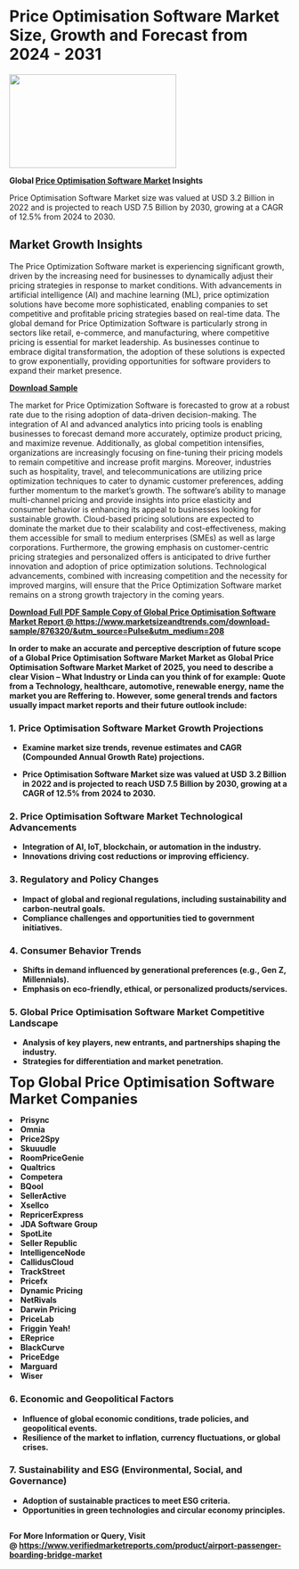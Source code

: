 <H1>Price Optimisation Software Market Size, Growth and Forecast from 2024 - 2031</H1><img class="aligncenter size-medium wp-image-584254" src="https://thirdeyenews.in/wp-content/uploads/2024/09/Global-Market-Research-300x168.jpeg" alt="" width="300" height="168" /><p><strong>Global&nbsp;<a href="https://www.marketsizeandtrends.com/download-sample/876320/&amp;utm_source=Pulse&amp;utm_medium=208">Price Optimisation Software Market</a> Insights</strong></p><p>Price Optimisation Software Market size was valued at USD 3.2 Billion in 2022 and is projected to reach USD 7.5 Billion by 2030, growing at a CAGR of 12.5% from 2024 to 2030.</p><p><h2>Market Growth Insights</h2> <p>The Price Optimization Software market is experiencing significant growth, driven by the increasing need for businesses to dynamically adjust their pricing strategies in response to market conditions. With advancements in artificial intelligence (AI) and machine learning (ML), price optimization solutions have become more sophisticated, enabling companies to set competitive and profitable pricing strategies based on real-time data. The global demand for Price Optimization Software is particularly strong in sectors like retail, e-commerce, and manufacturing, where competitive pricing is essential for market leadership. As businesses continue to embrace digital transformation, the adoption of these solutions is expected to grow exponentially, providing opportunities for software providers to expand their market presence.</p> <p><strong><a href="#">Download Sample</a></strong></p> <p>The market for Price Optimization Software is forecasted to grow at a robust rate due to the rising adoption of data-driven decision-making. The integration of AI and advanced analytics into pricing tools is enabling businesses to forecast demand more accurately, optimize product pricing, and maximize revenue. Additionally, as global competition intensifies, organizations are increasingly focusing on fine-tuning their pricing models to remain competitive and increase profit margins. Moreover, industries such as hospitality, travel, and telecommunications are utilizing price optimization techniques to cater to dynamic customer preferences, adding further momentum to the market’s growth. The software’s ability to manage multi-channel pricing and provide insights into price elasticity and consumer behavior is enhancing its appeal to businesses looking for sustainable growth. Cloud-based pricing solutions are expected to dominate the market due to their scalability and cost-effectiveness, making them accessible for small to medium enterprises (SMEs) as well as large corporations. Furthermore, the growing emphasis on customer-centric pricing strategies and personalized offers is anticipated to drive further innovation and adoption of price optimization solutions. Technological advancements, combined with increasing competition and the necessity for improved margins, will ensure that the Price Optimization Software market remains on a strong growth trajectory in the coming years.</p> <p><strong><a href="#"></p><p><span class=""><strong>Download Full PDF Sample Copy of Global Price Optimisation Software Market Report</strong> @ <a href="https://www.marketsizeandtrends.com/download-sample/876320/&amp;utm_source=Pulse&amp;utm_medium=208" target="_blank">https://www.marketsizeandtrends.com/download-sample/876320/&amp;utm_source=Pulse&amp;utm_medium=208</a></span></p><p>In order to make an accurate and perceptive description of future scope of a Global&nbsp;Price Optimisation Software Market Market as Global&nbsp;Price Optimisation Software Market Market of 2025, you need to describe a clear Vision &ndash; What Industry or Linda can you think of for example: Quote from a Technology, healthcare, automotive, renewable energy, name the market you are Reffering to. However, some general trends and factors usually impact market reports and their future outlook include:</p><h3>1.&nbsp;<strong>Price Optimisation Software Market Growth Projections</strong></h3><ul><li>Examine market size trends, revenue estimates and CAGR (Compounded Annual Growth Rate) projections.</li><li><p>Price Optimisation Software Market size was valued at USD 3.2 Billion in 2022 and is projected to reach USD 7.5 Billion by 2030, growing at a CAGR of 12.5% from 2024 to 2030.</p></li></ul><h3>2.&nbsp;<strong>Price Optimisation Software Market Technological Advancements</strong></h3><ul><li>Integration of AI, IoT, blockchain, or automation in the industry.</li><li>Innovations driving cost reductions or improving efficiency.</li></ul><h3>3.&nbsp;<strong>Regulatory and Policy Changes</strong></h3><ul><li>Impact of global and regional regulations, including sustainability and carbon-neutral goals.</li><li>Compliance challenges and opportunities tied to government initiatives.</li></ul><h3>4.&nbsp;<strong>Consumer Behavior Trends</strong></h3><ul><li>Shifts in demand influenced by generational preferences (e.g., Gen Z, Millennials).</li><li>Emphasis on eco-friendly, ethical, or personalized products/services.</li></ul><h3>5.&nbsp;<strong>Global Price Optimisation Software Market Competitive Landscape</strong></h3><ul><li>Analysis of key players, new entrants, and partnerships shaping the industry.</li><li>Strategies for differentiation and market penetration.</li></ul><p data-pm-slice="1 1 []"><span style="color: inherit; font-family: inherit; font-size: 25px;">Top Global Price Optimisation Software Market Companies</span></p><div class="" data-test-id=""><p><li>Prisync</li><li> Omnia</li><li> Price2Spy</li><li> Skuuudle</li><li> RoomPriceGenie</li><li> Qualtrics</li><li> Competera</li><li> BQool</li><li> SellerActive</li><li> Xsellco</li><li> RepricerExpress</li><li> JDA Software Group</li><li> SpotLite</li><li> Seller Republic</li><li> IntelligenceNode</li><li> CallidusCloud</li><li> TrackStreet</li><li> Pricefx</li><li> Dynamic Pricing</li><li> NetRivals</li><li> Darwin Pricing</li><li> PriceLab</li><li> Friggin Yeah!</li><li> EReprice</li><li> BlackCurve</li><li> PriceEdge</li><li> Marguard</li><li> Wiser</li></p></div><h3>6.&nbsp;<strong>Economic and Geopolitical Factors</strong></h3><ul><li>Influence of global economic conditions, trade policies, and geopolitical events.</li><li>Resilience of the market to inflation, currency fluctuations, or global crises.</li></ul><h3>7.&nbsp;<strong>Sustainability and ESG (Environmental, Social, and Governance)</strong></h3><ul><li>Adoption of sustainable practices to meet ESG criteria.</li><li>Opportunities in green technologies and circular economy principles.</li></ul><h2><strong style="font-size: 14px;">For More Information or Query, Visit @&nbsp;</strong><a style="background-color: #ffffff; font-size: 14px;" href="https://www.marketsizeandtrends.com/report/price-optimisation-software-market/" target="_blank">https://www.verifiedmarketreports.com/product/airport-passenger-boarding-bridge-market</a></h2>

